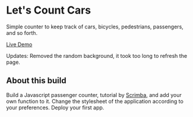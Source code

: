 # Let's Count Cars

Simple counter to keep track of cars, bicycles, pedestrians, passengers, and so forth.

[Live Demo](https://countcars.netlify.app/)

Updates: Removed the random background, it took too long to refresh the page.

## About this build

Build a Javascript passenger counter, tutorial by [Scrimba](https://scrimba.com/), and add your own function to it. Change the stylesheet of the application according to your preferences. Deploy your first app.
